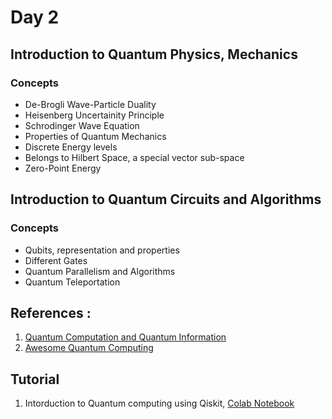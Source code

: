 # Day 2


## Introduction to Quantum Physics, Mechanics
### Concepts
- De-Brogli Wave-Particle Duality
- Heisenberg Uncertainity Principle
- Schrodinger Wave Equation
- Properties of Quantum Mechanics
 - Discrete Energy levels
 - Belongs to Hilbert Space, a special vector sub-space
 - Zero-Point Energy

## Introduction to Quantum Circuits and Algorithms
### Concepts
- Qubits, representation and properties 
- Different Gates
- Quantum Parallelism and  Algorithms
- Quantum Teleportation

## References : 
1. [Quantum Computation and Quantum Information](https://archive.org/details/QuantumComputationAndQuantumInformation10thAnniversaryEdition)
2. [Awesome Quantum Computing](https://github.com/desireevl/awesome-quantum-computing)

## Tutorial 
1. Intorduction to Quantum computing using Qiskit, [Colab Notebook](https://colab.research.google.com/drive/1m3kii4nzqPUwrL2bZcmfRpU0I4wRcB37#scrollTo=f1beP8qlfLuc)

